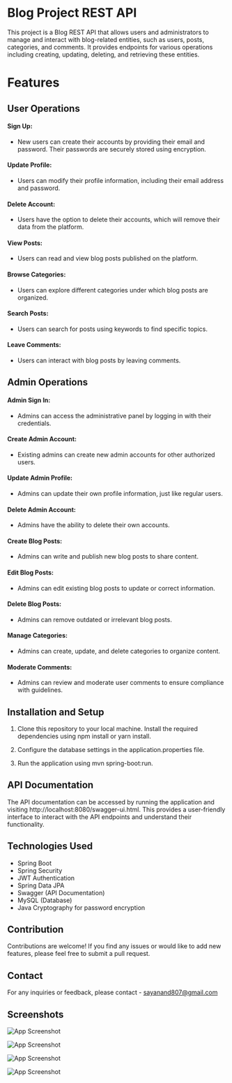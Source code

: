 # Blog Project REST API

This project is a Blog REST API that allows users and administrators to manage and interact with blog-related entities, such as users, posts, categories, and comments. It provides endpoints for various operations including creating, updating, deleting, and retrieving these entities.


# Features

## User Operations

#### Sign Up: 
- New users can create their accounts by providing their email and password. Their passwords are securely stored using encryption.

#### Update Profile:
- Users can modify their profile information, including their email address and password.

#### Delete Account:
-  Users have the option to delete their accounts, which will remove their data from the platform.

#### View Posts:
 -  Users can read and view blog posts published on the platform.

#### Browse Categories: 
- Users can explore different categories under which blog posts are organized.

#### Search Posts: 
- Users can search for posts using keywords to find specific topics.

#### Leave Comments: 
- Users can interact with blog posts by leaving comments.

## Admin Operations
#### Admin Sign In: 
- Admins can access the administrative panel by logging in with their credentials.

#### Create Admin Account:
-  Existing admins can create new admin accounts for other authorized users.

#### Update Admin Profile: 
- Admins can update their own profile information, just like regular users.

#### Delete Admin Account: 
 - Admins have the ability to delete their own accounts.

#### Create Blog Posts:
 -  Admins can write and publish new blog posts to share content.

#### Edit Blog Posts:
-  Admins can edit existing blog posts to update or correct information.

#### Delete Blog Posts: 
- Admins can remove outdated or irrelevant blog posts.

#### Manage Categories: 
- Admins can create, update, and delete categories to organize content.

#### Moderate Comments: 
 - Admins can review and moderate user comments to ensure compliance with guidelines.

 ## Installation and Setup

1. Clone this repository to your local machine.
Install the required dependencies using npm install or yarn install.

2. Configure the database settings in the application.properties file.

3. Run the application using mvn spring-boot:run.

## API Documentation

The API documentation can be accessed by running the application and visiting http://localhost:8080/swagger-ui.html. 
This provides a user-friendly interface to interact with the API endpoints and understand their functionality.

## Technologies Used

- Spring Boot
- Spring Security
- JWT Authentication
- Spring Data JPA
- Swagger (API Documentation)
- MySQL (Database)
- Java Cryptography for password encryption

## Contribution
Contributions are welcome! If you find any issues or would like to add new features, please feel free to submit a pull request.

## Contact
For any inquiries or feedback, please contact -  sayanand807@gmail.com




## Screenshots

![App Screenshot](https://drive.google.com/file/d/1k_EyMegXlAHMpVTy58Dxx5yc5j5mahFC/view?usp=sharing)

![App Screenshot](https://drive.google.com/file/d/1n7EGZ_2AfC09L2YvipYXFARG3wznAqKo/view?usp=sharing )

![App Screenshot](https://drive.google.com/file/d/1-6r-DSQpO4FPoAWk-ERytUgZFDs5Nf4x/view?usp=sharing)

![App Screenshot](https://drive.google.com/file/d/1X9lz4OynqvNeNHGZwmlnpYmtTfc2H585/view?usp=sharing)


